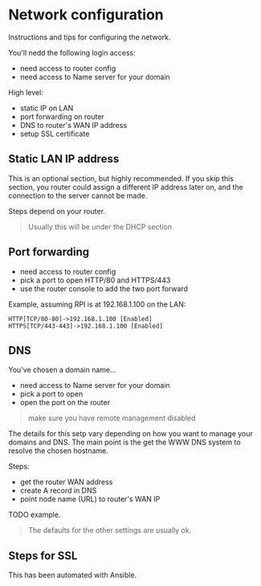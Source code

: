 # Network configuration
Instructions and tips for configuring the network.

You'll nedd the following login access:
- need access to router config
- need access to Name server for your domain

High level:
- static IP on LAN
- port forwarding on router
- DNS to router's WAN IP address
- setup SSL certificate

## Static LAN IP address
This is an optional section, but highly recommended.
If you skip this section, you router could assign a different IP address
later on, and the connection to the server cannot be made.

Steps depend on your router.
> Usually this will be under the DHCP section

## Port forwarding
- need access to router config
- pick a port to open HTTP/80 and HTTPS/443
- use the router console to add the two port forward

Example, assuming RPI is at 192.168.1.100 on the LAN:
```
HTTP[TCP/80-80]->192.168.1.100 [Enabled]
HTTPS[TCP/443-443]->192.168.1.100 [Enabled]
```

## DNS
You've chosen a domain name...
- need access to Name server for your domain
- pick a port to open
- open the port on the router

> make sure you have remote management disabled

The details for this setp vary depending on how you want
to manage your domains and DNS.
The main point is the get the WWW DNS system to resolve the chosen hostname.

Steps:
- get the router WAN address
- create A record in DNS
- point node name (URL) to router's WAN IP

TODO example.

> The defaults for the other settings are usually ok.

## Steps for SSL
This has been automated with Ansible.
